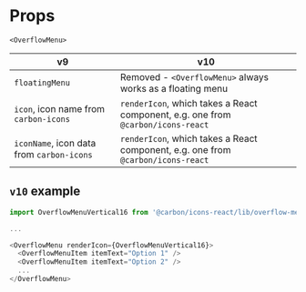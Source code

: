# Props

`<OverflowMenu>`

| v9                                        | v10                                                                              |
| ----------------------------------------- | -------------------------------------------------------------------------------- |
| `floatingMenu`                            | Removed - `<OverflowMenu>` always works as a floating menu                       |
| `icon`, icon name from `carbon-icons`     | `renderIcon`, which takes a React component, e.g. one from `@carbon/icons-react` |
| `iconName`, icon data from `carbon-icons` | `renderIcon`, which takes a React component, e.g. one from `@carbon/icons-react` |

## `v10` example

```javascript
import OverflowMenuVertical16 from '@carbon/icons-react/lib/overflow-menu--vertical/16';

...

<OverflowMenu renderIcon={OverflowMenuVertical16}>
  <OverflowMenuItem itemText="Option 1" />
  <OverflowMenuItem itemText="Option 2" />
  ...
</OverflowMenu>
```
